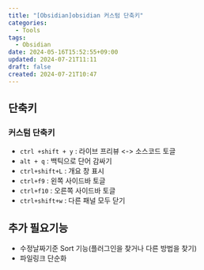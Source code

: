 ```yaml
---
title: "[Obsidian]obsidian 커스텀 단축키"
categories:
  - Tools
tags:
  - Obsidian
date: 2024-05-16T15:52:55+09:00
updated: 2024-07-21T11:11
draft: false
created: 2024-07-21T10:47
---
```


## 단축키

### 커스텀 단축키

- `ctrl +shift + y` : 라이브 프리뷰 <-> 소스코드 토글
- `alt + q` : 백틱으로 단어 감싸기
- `ctrl+shift+L` : 개요 창 표시
- `ctrl+f9` : 왼쪽 사이드바 토글
- `ctrl+f10` : 오른쪽 사이드바 토글
- `ctrl+shift+w` : 다른 패널 모두 닫기

## 추가 필요기능

- 수정날짜기준 Sort 기능(플러그인을 찾거나 다른 방법을 찾기)
- 파일링크 단순화

